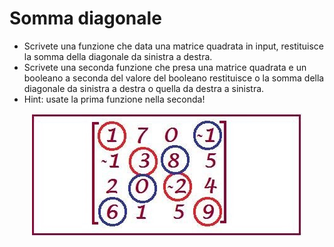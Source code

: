 # Somma diagonale

* Scrivete una funzione che data una matrice quadrata in input, restituisce la somma della diagonale da sinistra a destra. 
* Scrivete una seconda funzione che presa una matrice quadrata e un booleano a seconda del valore del booleano restituisce o la somma della diagonale da sinistra a destra o quella da destra a sinistra.
* Hint: usate la prima funzione nella seconda!


<p align="center">
<img src="./diagonale.jpg"  class="center">
</p>
